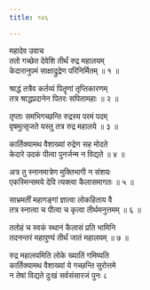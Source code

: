 ```yaml
---
title: १४६

---
```

महादेव उवाच  
ततो गच्छेत देवेशि तीर्थं रुद्र महालयम्  
केदारानुपमं साक्षाद्रुद्रेण परिनिर्मितम् ॥ १ ॥


श्राद्धं तत्रैव कर्तव्यं पितॄणां तृप्तिकारणम्  
तत्र श्राद्धप्रदानेन पितरः सपितामहाः ॥ २ ॥


तृप्ताः समभिगच्छन्ति रुद्रस्य परमं पदम्  
वृषमुत्सृजते यस्तु तत्र रुद्र महालये ॥ ३ ॥


कार्तिक्यामथ वैशाख्यां रुद्रेण सह मोदते  
केदारे उदकं पीत्वा पुनर्जन्म न विद्यते ॥ ४ ॥


अत्र तु स्नानमात्रेण मुक्तिभागी न संशयः  
एकस्मिन्समये देवि त्यक्त्वा कैलासमागतः ॥ ५ ॥


साभ्रमतीं महागङ्गां ज्ञात्वा लोकहिताय वै  
तत्र स्नात्वा च पीत्वा च कृत्वा तीर्थमनुत्तमम् ॥ ६ ॥


ततोहं च स्वकं स्थानं कैलासं प्रति भामिनि  
तदनन्तरं महापुण्यं तीर्थं जातं महालयम् ॥ ७ ॥


रुद्र महालयमिति लोके ख्यातिं गमिष्यति  
कार्तिक्यामथ वैशाख्यां ये गच्छन्ति सुरोत्तमे  
न तेषां विद्यते दुःखं सर्वसंसारजं पुनः ८